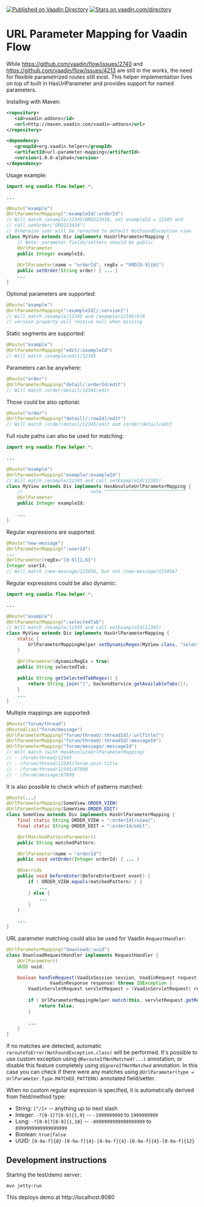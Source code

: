 [![Published on Vaadin  Directory](https://img.shields.io/badge/Vaadin%20Directory-published-00b4f0.svg)](https://vaadin.com/directory/component/url-parameter-mapping)
[![Stars on vaadin.com/directory](https://img.shields.io/vaadin-directory/star/url-parameter-mapping.svg)](https://vaadin.com/directory/component/url-parameter-mapping)

# URL Parameter Mapping for Vaadin Flow

While https://github.com/vaadin/flow/issues/2740 and 
https://github.com/vaadin/flow/issues/4213 are still in the works, 
the need for flexible parametrized routes still exist. This
helper implementation lives on top of built in HasUrlParameter
and provides support for named parameters.

Installing with Maven:
```xml
<repository>
   <id>vaadin-addons</id>
   <url>http://maven.vaadin.com/vaadin-addons</url>
</repository>
```

```xml
<dependency>
   <groupId>org.vaadin.helper</groupId>
   <artifactId>url-parameter-mapping</artifactId>
   <version>1.0.0-alpha4</version>
</dependency>
```

Usage example:
```java
import org.vaadin.flow.helper.*;

...

@Route("example")
@UrlParameterMapping(":exampleId/:orderId")
// Will match /example/12345/ORD223434, set exampleId = 12345 and
// call setOrder("ORD223434")
// Otherwise user will be rerouted to default NotFoundException view
class MyView extends Div implements HasUrlParameterMapping {
    // Note: parameter fields/setters should be public    
    @UrlParameter
    public Integer exampleId;
    
    @UrlParameter(name = "orderId", regEx = "ORD[0-9]{6}") 
    public setOrder(String order) { ... }
    ...
}
```  

Optional parameters are supported:
```java
@Route("example")
@UrlParameterMapping(":exampleId[/:version]")
// Will match /example/12345 and /example/12345/678
// version property will receive null when missing 
```

Static segments are supported:
```java
@Route("example")
@UrlParameterMapping("edit/:exampleId")
// Will match /example/edit/12345
```

Parameters can be anywhere:
```java
@Route("order")
@UrlParameterMapping("detail/:orderId/edit")
// Will match /order/detail/12345/edit
```

Those could be also optional:
```java
@Route("order")
@UrlParameterMapping("detail[/:rowId]/edit")
// Will match /order/detail/12345/edit and /order/detail/edit
```

Full route paths can also be used for matching:
```java
import org.vaadin.flow.helper.*;

...

@Route("example")
@UrlParameterMapping("example/:exampleId")
// Will match /example/12345 and call setExampleId(12345)
class MyView extends Div implements HasAbsoluteUrlParameterMapping {
    //                         note ^^^^^^^^^^^^^^^^^^^^^^^^^^^^^^
    @UrlParameter
    public Integer exampleId;
    
    ...
}
```

Regular expressions are supported:
```java
@Route("new-message")
@UrlParameterMapping(":userId")
...
@UrlParameter(regEx="[0-9]{1,6}")
Integer userId;
// Will match /new-message/123456, but not /new-message/1234567
```

Regular expressions could be also dynamic:
```java
import org.vaadin.flow.helper.*;

...

@Route("example")
@UrlParameterMapping(":selectedTab")
// Will match /example/12345 and call setExampleId(12345)
class MyView extends Div implements HasUrlParameterMapping {
    static {
        UrlParameterMappingHelper.setDynamicRegex(MyView.class, "selectedTab", MyView::getSelectedTabRegex);
    }

    @UrlParameter(dynamicRegEx = true)
    public String selectedTab;
   
    public String getSelectedTabRegex() {
        return String.join("|", backendService.getAvailableTabs());
    }    
    ...
}

```

Multiple mappings are supported:
```java
@Route("forum/thread")
@RouteAlias("forum/message")
@UrlParameterMapping("forum/thread/:threadId[/:urlTitle]")
@UrlParameterMapping("forum/thread/:threadId/:messageId")
@UrlParameterMapping("forum/message/:messageId")
// Will match (with HasAbsoluteUrlParameterMapping)
// - /forum/thread/12345
// - /forum/thread/12345/forum-post-title
// - /forum/thread/12345/67890
// - /forum/message/67890
```

It is also possible to check which of patterns matched:
```java
@Route(...)
@UrlParameterMapping(SomeView.ORDER_VIEW)
@UrlParameterMapping(SomeView.ORDER_EDIT)
class SomeView extends Div implements HasUrlParameterMapping {
    final static String ORDER_VIEW = ":orderId[/view]";
    final static String ORDER_EDIT = ":orderId/edit";

    @UrlMatchedPatternParameter()
    public String matchedPattern;

    @UrlParameter(name = "orderId")
    public void setOrder(Integer orderId) { ... }

    @Override
    public void beforeEnter(BeforeEnterEvent event) {
        if ( ORDER_VIEW.equals(matchedPattern) ) {
            ...
        } else {
            ...
        }
    }

    ...
}
```

URL parameter matching could also be used for Vaadin `RequestHandler`:
```java
@UrlParameterMapping("download/:uuid")
class DownloadRequestHandler implements RequestHandler {
    @UrlParameter()
    UUID uuid;

    boolean handleRequest(VaadinSession session, VaadinRequest request,
                VaadinResponse response) throws IOException {
		VaadinServletRequest servletRequest = (VaadinServletRequest) request;
        
        if ( UrlParameterMappingHelper.match(this, servletRequest.getRequestURI())) {
            return false;
        }
        
        ...
    }
}
```

If no matches are detected, automatic `rerouteToError(NotFoundException.class)` will
be performed. It's possible to use custom exception using `@RerouteIfNotMatched(...)` 
annotation, or disable this feature completely using `@IgnoreIfNotMatched` annotation.
In this case you can check if there were any matches using 
`@UrlParameter(type = UrlParameter.Type.MATCHED_PATTERN)` annotated field/setter.

When no custom regular expression is specified, it is automatically derived
from field/method type:
- String: `[^/]+` -- anything up to next slash
- Integer: `-?[0-1]?[0-9]{1,9}` -- `-1999999999` to `1999999999`
- Long: `-?[0-8]?[0-9]{1,18}` -- `-8999999999999999999` to `8999999999999999999`
- Boolean: `true|false`
- UUID: `[0-9a-f]{8}-[0-9a-f]{4}-[0-9a-f]{4}-[0-9a-f]{4}-[0-9a-f]{12}`

## Development instructions

Starting the test/demo server:
```
mvn jetty:run
```

This deploys demo at http://localhost:8080
